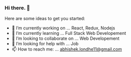 ### Hi there. 👋



Here are some ideas to get you started:

- 🔭 I’m currently working on ... React, Redux, Nodejs
- 🌱 I’m currently learning ... Full Stack Web Developement
- 👯 I’m looking to collaborate on ... Web Developement
- 🤔 I’m looking for help with ... Job
- 📫 How to reach me: ... abhishek.londhe11@gmail.com

